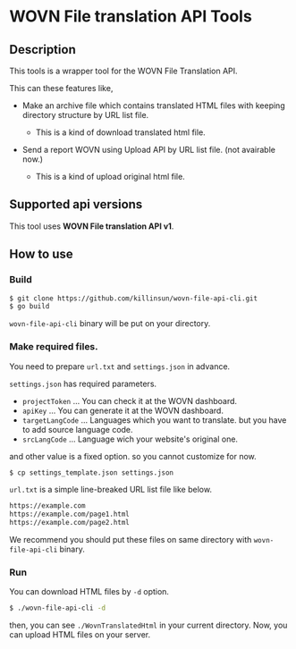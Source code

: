 # WOVN File translation API Tools

## Description

This tools is a wrapper tool for the WOVN File Translation API.

This can these features like,

- Make an archive file which contains translated HTML files with keeping directory structure by URL list file.

  - This is a kind of download translated html file.

- Send a report WOVN using Upload API by URL list file. (not avairable now.)
  - This is a kind of upload original html file.

## Supported api versions

This tool uses **WOVN File translation API v1**.

## How to use

### Build

```bash
$ git clone https://github.com/killinsun/wovn-file-api-cli.git
$ go build
```

`wovn-file-api-cli` binary will be put on your directory.

### Make required files.

You need to prepare `url.txt` and `settings.json` in advance.

`settings.json` has required parameters.

- `projectToken` ... You can check it at the WOVN dashboard.
- `apiKey` ... You can generate it at the WOVN dashboard.
- `targetLangCode` ... Languages which you want to translate. but you have to add source language code.
- `srcLangCode` ... Language wich your website's original one.

and other value is a fixed option. so you cannot customize for now.

```bash
$ cp settings_template.json settings.json
```

`url.txt` is a simple line-breaked URL list file like below.

```url.txt
https://example.com
https://example.com/page1.html
https://example.com/page2.html
```

We recommend you should put these files on same directory with `wovn-file-api-cli` binary.

### Run

You can download HTML files by `-d` option.

```bash
$ ./wovn-file-api-cli -d
```

then, you can see `./WovnTranslatedHtml` in your current directory.
Now, you can upload HTML files on your server.
